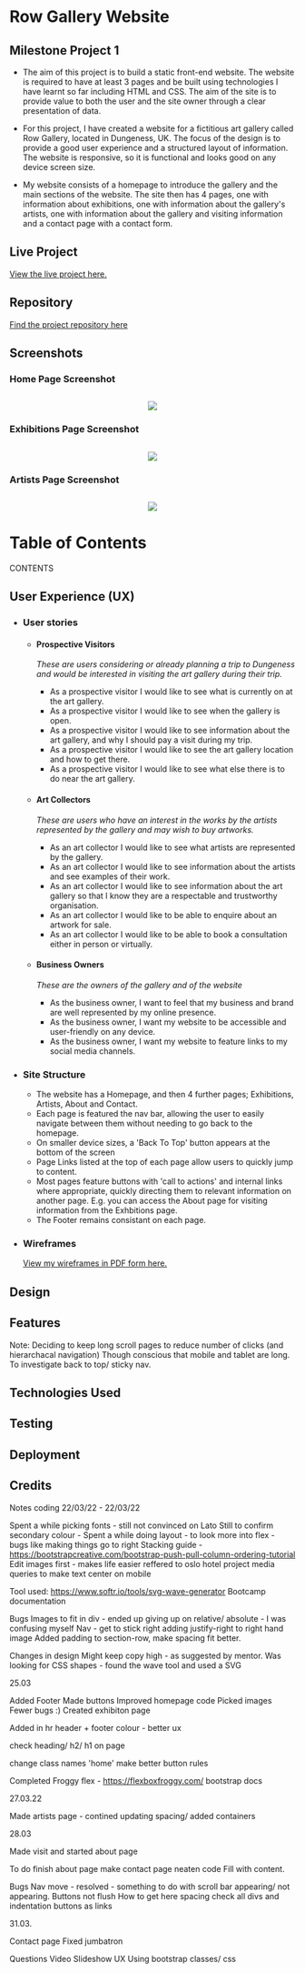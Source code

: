 # Row Gallery Website 
## Milestone Project 1 

* The aim of this project is to build a static front-end website. The website is required to have at least 3 pages and be built using technologies I have learnt so far including HTML and CSS. The aim of the site is to provide value to both the user and the site owner through a clear presentation of data. 

* For this project, I have created a website for a fictitious art gallery called Row Gallery, located in Dungeness, UK. The focus of the design is to provide a good user experience and a structured layout of information. The website is responsive, so it is functional and looks good on any device screen size. 

* My website consists of a homepage to introduce the gallery and the main sections of the website. The site then has 4 pages, one with information about exhibitions, one with information about the gallery's artists, one with information about the gallery and visiting information and a contact page with a contact form.

## Live Project

[View the live project here.](https://isabella-mitchell.github.io/milestone-project-one/)

## Repository

[Find the project repository here](https://github.com/Isabella-Mitchell/milestone-project-one)

## Screenshots 

### Home Page Screenshot
<h2 align="center"><img src="assets/readme-images/screenshot-am-I-responsive.jpg"></h2>

### Exhibitions Page Screenshot
<h2 align="center"><img src="assets/readme-images/screenshot-am-I-responsive-exhibitions-1.jpg"></h2>

### Artists Page Screenshot
<h2 align="center"><img src="assets/readme-images/screenshot-am-I-responsive-artists.jpg"></h2>

# Table of Contents 

CONTENTS 

## User Experience (UX)

-   ### User stories

    -   #### Prospective Visitors

        *These are users considering or already planning a trip to Dungeness and would be interested in visiting the art gallery during their trip.*

        * As a prospective visitor I would like to see what is currently on at the art gallery. 
        * As a prospective visitor I would like to see when the gallery is open. 
        * As a prospective visitor I would like to see information about the art gallery, and why I should pay a visit during my trip. 
        * As a prospective visitor I would like to see the art gallery location and how to get there. 
        * As a prospective visitor I would like to see what else there is to do near the art gallery.
 
    -   #### Art Collectors 

        *These are users who have an interest in the works by the artists represented by the gallery and may wish to buy artworks.*
        
        * As an art collector I would like to see what artists are represented by the gallery. 
        * As an art collector I would like to see information about the artists and see examples of their work. 
        * As an art collector I would like to see information about the art gallery so that I know they are a respectable and trustworthy organisation. 
        * As an art collector I would like to be able to enquire about an artwork for sale. 
        * As an art collector I would like to be able to book a consultation either in person or virtually. 

    -   #### Business Owners
        *These are the owners of the gallery and of the website*
        
        * As the business owner, I want to feel that my business and brand are well represented by my online presence.
        * As the business owner, I want my website to be accessible and user-friendly on any device.
        * As the business owner, I want my website to feature links to my social media channels.
    

- ### Site Structure
    - The website has a Homepage, and then 4 further pages; Exhibitions, Artists, About and Contact.
    - Each page is featured the nav bar, allowing the user to easily navigate between them without needing to go back to the homepage.
    - On smaller device sizes, a 'Back To Top' button appears at the bottom of the screen
    - Page Links listed at the top of each page allow users to quickly jump to content.
    - Most pages feature buttons with 'call to actions' and internal links where appropriate, quickly directing them to relevant information on another page. E.g. you can access the About page for visiting information from the Exhbitions page.
    - The Footer remains consistant on each page.

- ### Wireframes

    [View my wireframes in PDF form here.](wireframes/wireframes.pdf)

## Design

## Features

Note: Deciding to keep long scroll pages to reduce number of clicks (and hierarchacal navigation) Though conscious that mobile and tablet are long. To investigate back to top/ sticky nav.

## Technologies Used

## Testing

## Deployment

## Credits

Notes coding 22/03/22 - 22/03/22

Spent a while picking fonts - still not convinced on Lato
Still to confirm secondary colour - 
Spent a while doing layout - to look more into flex - bugs like making things go to right
Stacking guide -  https://bootstrapcreative.com/bootstrap-push-pull-column-ordering-tutorial
Edit images first - makes life easier
reffered to oslo hotel project
media queries to make text center on mobile

Tool used: https://www.softr.io/tools/svg-wave-generator
Bootcamp documentation

Bugs
Images to fit in div - ended up giving up on relative/ absolute - I was confusing myself
Nav - get to stick right
adding justify-right to right hand image
Added padding to section-row, make spacing fit better.

Changes in design
Might keep copy high - as suggested by mentor.
Was looking for CSS shapes - found the wave tool and used a SVG

25.03

Added Footer
Made buttons
Improved homepage code
Picked images
Fewer bugs :)
Created exhibiton page

Added in hr header + footer colour - better ux

check heading/ h2/ h1 on page

change class names 'home'
make better button rules

Completed Froggy flex - https://flexboxfroggy.com/
bootstrap docs

27.03.22

Made artists page - contined updating spacing/ added containers

28.03

Made visit and started about page 

To do
finish about page
make contact page
neaten code
Fill with content.

Bugs
Nav move - resolved - something to do with scroll bar appearing/ not appearing.
Buttons not flush
How to get here spacing
check all divs and indentation
buttons as links


31.03.

Contact page
Fixed jumbatron


Questions
Video
Slideshow
UX
Using bootstrap classes/ css